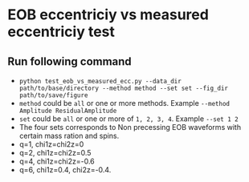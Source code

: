 # EOB eccentriciy vs measured eccentriciy test

## Run following command
 - `python test_eob_vs_measured_ecc.py --data_dir path/to/base/directory --method method --set set --fig_dir path/to/save/figure`
 - `method` could be `all` or one or more methods. Example `--method Amplitude ResidualAmplitude`
 - `set` could be `all` or one or more of `1, 2, 3, 4`. Example `--set 1 2`
 - The four sets corresponds to Non precessing EOB waveforms with certain mass ration and spins.
  -  q=1, chi1z=chi2z=0
  -  q=2, chi1z=chi2z=0.5
  -  q=4, chi1z=chi2z=-0.6
  -  q=6, chi1z=0.4, chi2z=-0.4.

